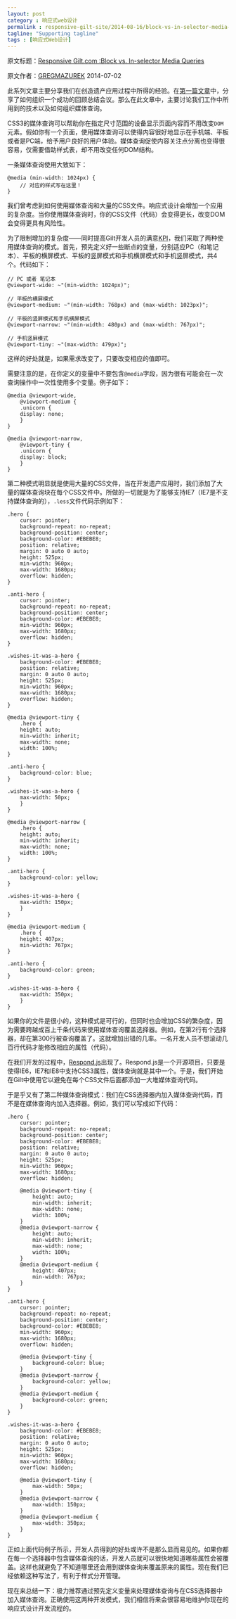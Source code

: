 ```yaml
---
layout: post
category : 响应式web设计
permalink : responsive-gilt-site/2014-08-16/block-vs-in-selector-media-queries/
tagline: "Supporting tagline"
tags : [响应式Web设计]
---
```


原文标题：[Responsive Gilt.com :Block vs. In-selector Media Queries](http://tech.gilt.com/post/90586369504/responsive-gilt-com-block-vs-in-selector-media)

原文作者：[GREGMAZUREK](http://gregmazurek.tumblr.com/) 2014-07-02

此系列文章主要分享我们在创造遗产应用过程中所得的经验。在[第一篇文章](/responsive-gilt-site/2014-08-17/retrospective/)中，分享了如何组织一个成功的回顾总结会议。那么在此文章中，主要讨论我们工作中所用到的技术以及如何组织媒体查询。

<!--break-->

CSS3的媒体查询可以帮助你在指定尺寸范围的设备显示页面内容而不用改变`DOM`元素。假如你有一个页面，使用媒体查询可以使得内容很好地显示在手机端、平板或者是PC端，给予用户良好的用户体验。媒体查询促使内容关注点分离也变得很容易，仅需要借助样式表，却不用改变任何DOM结构。

一条媒体查询使用大致如下：

    @media (min-width: 1024px) {
		// 对应的样式写在这里！
	}

我们曾考虑到如何使用媒体查询和大量的CSS文件。响应式设计会增加一个应用的复杂度。当你使用媒体查询时，你的CSS文件（代码）会变得更长，改变DOM会变得更具有风险性。

为了限制增加的复杂度——同时提高Gilt开发人员的满意[KPI](http://tech.gilt.com/post/44792645000/scaling-agile-at-gilt)，我们采取了两种使用媒体查询的模式。首先，预先定义好一些断点的变量，分别适应PC（和笔记本）、平板的横屏模式、平板的竖屏模式和手机横屏模式和手机竖屏模式，共4个。代码如下：

    // PC 或者 笔记本
    @viewport-wide: ~"(min-width: 1024px)";
     
    // 平板的横屏模式
    @viewport-medium: ~"(min-width: 768px) and (max-width: 1023px)";
     
    // 平板的竖屏模式和手机横屏模式
    @viewport-narrow: ~"(min-width: 480px) and (max-width: 767px)";
     
    // 手机竖屏模式
    @viewport-tiny: ~"(max-width: 479px)";
    
这样的好处就是，如果需求改变了，只要改变相应的值即可。

需要注意的是，在你定义的变量中不要包含`@media`字段，因为很有可能会在一次查询操作中一次性使用多个变量。例子如下：

    @media @viewport-wide,
		@viewport-medium {
		.unicorn {
		display: none;
		}
	}
	 
	@media @viewport-narrow,
		@viewport-tiny {
		.unicorn {
		display: block;
		}
	}

第二种模式明显就是使用大量的CSS文件，当在开发遗产应用时，我们添加了大量的媒体查询块在每个CSS文件中。所做的一切就是为了能够支持IE7（IE7是不支持媒体查询的），`.less`文件代码示例如下：

    .hero {
	    cursor: pointer;
	    background-repeat: no-repeat;
	    background-position: center;
	    background-color: #EBEBE8;
	    position: relative;
	    margin: 0 auto 0 auto;
	    height: 525px;
	    min-width: 960px;
	    max-width: 1680px;
	    overflow: hidden;
    }
     
    .anti-hero {
	    cursor: pointer;
	    background-repeat: no-repeat;
	    background-position: center;
	    background-color: #EBEBE8;
	    min-width: 960px;
	    max-width: 1680px;
	    overflow: hidden;
    }
     
    .wishes-it-was-a-hero {
	    background-color: #EBEBE8;
	    position: relative;
	    margin: 0 auto 0 auto;
	    height: 525px;
	    min-width: 960px;
	    max-width: 1680px;
	    overflow: hidden;
    }
     
    @media @viewport-tiny {
	    .hero {
	    height: auto;
	    min-width: inherit;
	    max-width: none;
	    width: 100%;
    }
     
    .anti-hero {
    	background-color: blue;
    }
     
    .wishes-it-was-a-hero {
	    max-width: 50px;
	    }
    }
     
    @media @viewport-narrow {
	    .hero {
	    height: auto;
	    min-width: inherit;
	    max-width: none;
	    width: 100%;
    }
     
    .anti-hero {
    	background-color: yellow;
    }
     
    .wishes-it-was-a-hero {
	    max-width: 150px;
	    }
    }
     
    @media @viewport-medium {
	    .hero {
	    height: 407px;
	    min-width: 767px;
    }
     
    .anti-hero {
    	background-color: green;
    }
     
    .wishes-it-was-a-hero {
	    max-width: 350px;
	    }
    }

如果你的文件是很小的，这种模式是可行的，但同时也会增加CSS的繁杂度，因为需要跨越成百上千条代码来使用媒体查询覆盖选择器。例如，在第2行有个选择器，却在第300行被查询覆盖了。这就增加出错的几率。一名开发人员不想滚动几百行代码才能修改相应的属性（代码）。

在我们开发的过程中，[Respond.js](https://github.com/scottjehl/Respond/blob/master/src/respond.js)出现了。Respond.js是一个开源项目，只要是使得IE6，IE7和IE8中支持CSS3属性，媒体查询就是其中一个。于是，我们开始在Gilt中使用它以避免在每个CSS文件后面都添加一大堆媒体查询代码。

于是乎又有了第二种媒体查询模式：我们在CSS选择器内加入媒体查询代码，而不是在媒体查询内加入选择器。例如，我们可以写成如下代码：

    .hero {
	    cursor: pointer;
	    background-repeat: no-repeat;
	    background-position: center;
	    background-color: #EBEBE8;
	    position: relative;
	    margin: 0 auto 0 auto;
	    height: 525px;
	    min-width: 960px;
	    max-width: 1680px;
	    overflow: hidden;
	     
	    @media @viewport-tiny {
		    height: auto;
		    min-width: inherit;
		    max-width: none;
		    width: 100%;
	    }
	    @media @viewport-narrow {
		    height: auto;
		    min-width: inherit;
		    max-width: none;
		    width: 100%;
	    }
	    @media @viewport-medium {
		    height: 407px;
		    min-width: 767px;
	    }
    }
     
    .anti-hero {
	    cursor: pointer;
	    background-repeat: no-repeat;
	    background-position: center;
	    background-color: #EBEBE8;
	    min-width: 960px;
	    max-width: 1680px;
	    overflow: hidden;
	     
	    @media @viewport-tiny {
	    	background-color: blue;
	    }
	    @media @viewport-narrow {
	    	background-color: yellow;
	    }
	    @media @viewport-medium {
	    	background-color: green;
	    }
    }
     
    .wishes-it-was-a-hero {
	    background-color: #EBEBE8;
	    position: relative;
	    margin: 0 auto 0 auto;
	    height: 525px;
	    min-width: 960px;
	    max-width: 1680px;
	    overflow: hidden;
	     
	    @media @viewport-tiny {
	    	max-width: 50px;
	    }
	    @media @viewport-narrow {
	    	max-width: 150px;
	    }
	    @media @viewport-medium {
	    	max-width: 350px;
	    }
    }

正如上面代码例子所示，开发人员得到的好处或许不是那么显而易见的。如果你都在每一个选择器中包含媒体查询的话，开发人员就可以很快地知道哪些属性会被覆盖。这样也就避免了不知道哪里还会用到媒体查询来覆盖原来的属性。现在我们已经依赖这种写法了，有利于样式分开管理。

现在来总结一下：极力推荐通过预先定义变量来处理媒体查询与在CSS选择器中加入媒体查询。正确使用这两种开发模式，我们相信将来会很容易地维护你现在的响应式设计开发流程的。
    

